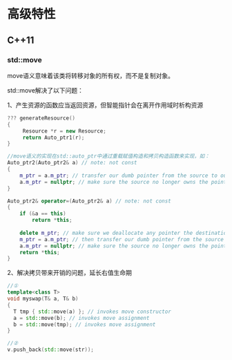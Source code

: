 # 高级特性

## C++11

### std::move

move语义意味着该类将转移对象的所有权，而不是复制对象。

std::move解决了以下问题： 

1、产生资源的函数应当返回资源，但智能指针会在离开作用域时析构资源

```cpp
??? generateResource()
{
     Resource *r = new Resource;
     return Auto_ptr1(r);
}

//move语义的实现在std::auto_ptr中通过重载赋值构造和拷贝构造函数来实现，如：
Auto_ptr2(Auto_ptr2& a) // note: not const
{
	m_ptr = a.m_ptr; // transfer our dumb pointer from the source to our local object
	a.m_ptr = nullptr; // make sure the source no longer owns the pointer
}

Auto_ptr2& operator=(Auto_ptr2& a) // note: not const
{
	if (&a == this)
		return *this;
 
	delete m_ptr; // make sure we deallocate any pointer the destination is already holding first
	m_ptr = a.m_ptr; // then transfer our dumb pointer from the source to the local object
	a.m_ptr = nullptr; // make sure the source no longer owns the pointer
	return *this;
}
```

2、解决拷贝带来开销的问题，延长右值生命期

```cpp
//①
template<class T>
void myswap(T& a, T& b) 
{ 
  T tmp { std::move(a) }; // invokes move constructor
  a = std::move(b); // invokes move assignment
  b = std::move(tmp); // invokes move assignment
}

//②
v.push_back(std::move(str));
```

## 

